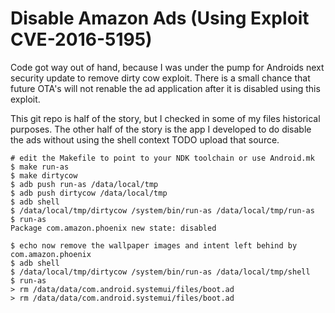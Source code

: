 # Disable Amazon Ads (Using Exploit CVE-2016-5195)

Code got way out of hand, because I was under the pump for Androids next security update to remove dirty cow exploit.
There is a small chance that future OTA's will not renable the ad application after it is disabled using this exploit.

This git repo is half of the story, but I checked in some of my files historical purposes.
The other half of the story is the app I developed to do disable the ads without using the shell context
TODO upload that source. 

```
# edit the Makefile to point to your NDK toolchain or use Android.mk
$ make run-as
$ make dirtycow
$ adb push run-as /data/local/tmp
$ adb push dirtycow /data/local/tmp
$ adb shell
$ /data/local/tmp/dirtycow /system/bin/run-as /data/local/tmp/run-as
$ run-as
Package com.amazon.phoenix new state: disabled

$ echo now remove the wallpaper images and intent left behind by com.amazon.phoenix
$ adb shell
$ /data/local/tmp/dirtycow /system/bin/run-as /data/local/tmp/shell
$ run-as
> rm /data/data/com.android.systemui/files/boot.ad
> rm /data/data/com.android.systemui/files/boot.ad
```


